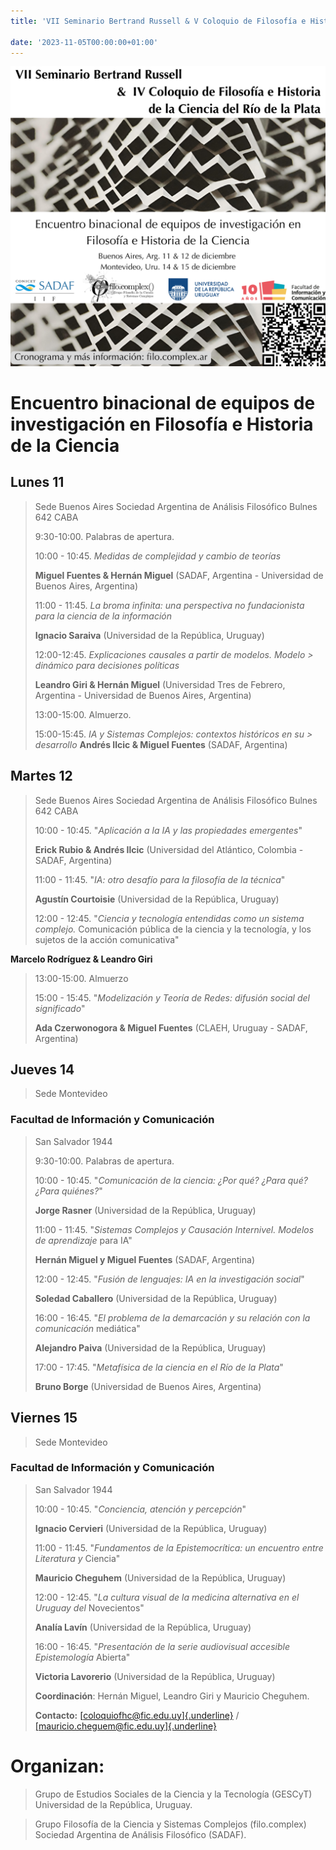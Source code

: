 ```yaml
---
title: 'VII Seminario Bertrand Russell & V Coloquio de Filosofía e Historia de la Ciencia del Río de la Plata'

date: '2023-11-05T00:00:00+01:00'
---
```


![image](col_russell.png)

# Encuentro binacional de equipos de investigación en Filosofía e Historia de la Ciencia

## Lunes 11

> Sede Buenos Aires
> Sociedad Argentina de Análisis Filosófico
> Bulnes 642 CABA
>
> 9:30-10:00. Palabras de apertura.
>
> 10:00 - 10:45. *Medidas de complejidad y cambio de teorías*
>
> **Miguel Fuentes & Hernán Miguel** (SADAF, Argentina - Universidad de
> Buenos Aires, Argentina)
>
> 11:00 - 11:45. *La broma infinita: una perspectiva no fundacionista para la ciencia de la información*
>
> **Ignacio Saraiva** (Universidad de la República, Uruguay)
>
> 12:00-12:45. *Explicaciones causales a partir de modelos. Modelo > dinámico para decisiones políticas*
>
> **Leandro Giri & Hernán Miguel** (Universidad Tres de Febrero,
> Argentina - Universidad de Buenos Aires, Argentina)
>
> 13:00-15:00. Almuerzo.
>
> 15:00-15:45. *IA y Sistemas Complejos: contextos históricos en su > desarrollo* 
> **Andrés Ilcic & Miguel Fuentes** (SADAF, Argentina)

## Martes 12

> Sede Buenos Aires
> Sociedad Argentina de Análisis Filosófico
> Bulnes 642 CABA
>
> 10:00 - 10:45. "*Aplicación a la IA y las propiedades emergentes*"
>
> **Erick Rubio & Andrés Ilcic** (Universidad del Atlántico, Colombia -
> SADAF, Argentina)
>
> 11:00 - 11:45. "*IA: otro desafío para la filosofía de la técnica*"
>
> **Agustín Courtoisie** (Universidad de la República, Uruguay)
>
> 12:00 - 12:45. "*Ciencia y tecnología entendidas como un sistema
> complejo.* Comunicación pública de la ciencia y la tecnología, y los
> sujetos de la acción comunicativa"

**Marcelo Rodríguez & Leandro Giri**

> 13:00-15:00. Almuerzo
>
> 15:00 - 15:45. "*Modelización y Teoría de Redes: difusión social del
> significado*"
>
> **Ada Czerwonogora & Miguel Fuentes** (CLAEH, Uruguay - SADAF,
> Argentina)

## Jueves 14

> Sede Montevideo

### Facultad de Información y Comunicación

> San Salvador 1944
>
> 9:30-10:00. Palabras de apertura.
>
> 10:00 - 10:45. "*Comunicación de la ciencia: ¿Por qué? ¿Para qué?
> ¿Para quiénes?*"
>
> **Jorge Rasner** (Universidad de la República, Uruguay)
>
> 11:00 - 11:45. "*Sistemas Complejos y Causación Internivel. Modelos de
> aprendizaje* para IA"
>
> **Hernán Miguel y Miguel Fuentes** (SADAF, Argentina)
>
> 12:00 - 12:45. "*Fusión de lenguajes: IA en la investigación social*"
>
> **Soledad Caballero** (Universidad de la República, Uruguay)
>
> 16:00 - 16:45. "*El problema de la demarcación y su relación con la
> comunicación* mediática"
>
> **Alejandro Paiva** (Universidad de la República, Uruguay)
>
> 17:00 - 17:45. "*Metafísica de la ciencia en el Río de la Plata*"
>
> **Bruno Borge** (Universidad de Buenos Aires, Argentina)

## Viernes 15

> Sede Montevideo

### Facultad de Información y Comunicación

> San Salvador 1944
>
> 10:00 - 10:45. "*Conciencia, atención y percepción*"
>
> **Ignacio Cervieri** (Universidad de la República, Uruguay)
>
> 11:00 - 11:45. "*Fundamentos de la Epistemocrítica: un encuentro entre
> Literatura y* Ciencia"
>
> **Mauricio Cheguhem** (Universidad de la República, Uruguay)
>
> 12:00 - 12:45. "*La cultura visual de la medicina alternativa en el
> Uruguay del* Novecientos"
>
> **Analía Lavín** (Universidad de la República, Uruguay)
>
> 16:00 - 16:45. "*Presentación de la serie audiovisual accesible
> Epistemología* Abierta"
>
> **Victoria Lavorerio** (Universidad de la República, Uruguay)
>
> **Coordinación**: Hernán Miguel, Leandro Giri y Mauricio Cheguhem.
>
> **Contacto:**
> [[coloquiofhc@fic.edu.uy]{.underline}](mailto:coloquiofhc@fic.edu.uy)
> /
> [[mauricio.cheguem@fic.edu.uy]{.underline}](mailto:mauricio.cheguem@fic.edu.uy)

# Organizan:

> Grupo de Estudios Sociales de la Ciencia y la Tecnología (GESCyT)
> Universidad de la República, Uruguay.

> Grupo Filosofía de la Ciencia y Sistemas Complejos (filo.complex)
> Sociedad Argentina de Análisis Filosófico (SADAF).

